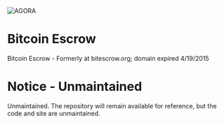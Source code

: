 ![AGORA](https://agora.ftp.sh/wp-content/uploads/sites/109/2024/01/cropped-AGORA_logo.png)

# Bitcoin Escrow

Bitcoin Escrow - Formerly at bitescrow.org; domain expired 4/19/2015

# Notice - Unmaintained
Unmaintained. The repository will remain available for reference, but the code and site are unmaintained.
